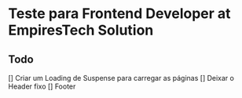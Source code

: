 # Teste para Frontend Developer at EmpiresTech Solution

## Todo

[] Criar um Loading de Suspense para carregar as páginas
[] Deixar o Header fixo
[] Footer
